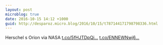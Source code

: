 ```yaml
---
layout: post
microblog: true
date: 2016-10-15 14:12 +1000
guid: http://desparoz.micro.blog/2016/10/15/t787144171798798336.html
---
```

Herschel s Orion via NASA [t.co/5fHJTDpQi...](https://t.co/5fHJTDpQi8) [t.co/ENNEWNwj6...](https://t.co/ENNEWNwj6d)
